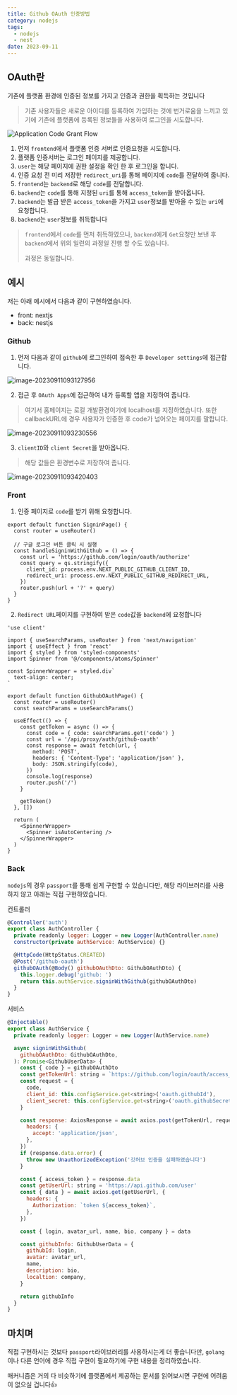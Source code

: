 ```yaml
---
title: Github OAuth 인증방법
category: nodejs
tags:
  - nodejs
  - nest
date: 2023-09-11
---
```


## OAuth란

기존에 플랫폼 환경에 인증된 정보를 가지고 인증과 권한을 획득하는 것입니다

> 기존 사용자들은 새로운 아이디를 등록하여 가입하는 것에 번거로움을 느끼고 있기에 기존에 플랫폼에 등록된 정보들을 사용하여 로그인을 시도합니다.

![Application Code Grant Flow](https://www.kmaschta.me/content/github-oauth-authentication-without-server/authorization_code_grant.png)

1. 먼저 `frontend`에서 플랫폼 인증 서버로 인증요청을 시도합니다.
2. 플랫폼 인증서버는 로그인 페이지를 제공합니다.
3. `user`는 해당 페이지에 권한 설정을 확인 한 후 로그인을 합니다.
4. 인증 요청 전 미리 저장한 `redirect_uri`를 통해 페이지에 `code`를 전달하여 줍니다.
5. `frontend`는 `backend`로 해당 `code`를 전달합니다.
6. `backend`는 `code`를 통해 지정된 `uri`를 통해 `access_token`을 받아옵니다.
7. `backend`는 발급 받은 `access_token`을 가지고 `user`정보를 받아올 수 있는 `uri`에 요청합니다.
8. `backend`는 `user`정보를 취득합니다

> `frontend`에서 `code`를 먼저 취득하였으나, `backend`에게 `Get`요청만 보낸 후 `backend`에서 위의 일련의 과정일 진행 할 수도 있습니다.
>
> 과정은 동일합니다.

## 예시

저는 아래 예시에서 다음과 같이 구현하였습니다.

- front: nextjs
- back: nestjs

### Github

1. 먼저 다음과 같이 `github`에 로그인하여 접속한 후 `Developer settings`에 접근합니다.

![image-20230911093127956](../../../assets/images/posts/2023-09-11-post-oauth2/image-20230911093127956.png)

2. 접근 후 `OAuth Apps`에 접근하여 내가 등록할 앱을 지정하여 줍니다.

> 여기서 홈페이지는 로컬 개발환경이기에 localhost를 지정하였습니다. 또한 callbackURL에 경우 사용자가 인증한 후 code가 넘어오는 페이지를 말합니다.

![image-20230911093230556](../../../assets/images/posts/2023-09-11-post-oauth2/image-20230911093230556.png)

3. `clientID`와 `client Secret`을 받아옵니다.

> 해당 값들은 환경변수로 저장하여 줍니다.

![image-20230911093420403](../../../assets/images/posts/2023-09-11-post-oauth2/image-20230911093420403.png)

### Front

1. 인증 페이지로 `code`를 받기 위해 요청합니다.

```tsx
export default function SigninPage() {
  const router = useRouter()

  // 구글 로그인 버튼 클릭 시 실행
  const handleSigninWithGithub = () => {
    const url = 'https://github.com/login/oauth/authorize'
    const query = qs.stringify({
      client_id: process.env.NEXT_PUBLIC_GITHUB_CLIENT_ID,
      redirect_uri: process.env.NEXT_PUBLIC_GITHUB_REDIRECT_URL,
    })
    router.push(url + '?' + query)
  }
}
```

2. `Redirect URL`페이지를 구현하여 받은 `code`값을 `backend`에 요청합니다

```tsx
'use client'

import { useSearchParams, useRouter } from 'next/navigation'
import { useEffect } from 'react'
import { styled } from 'styled-components'
import Spinner from '@/components/atoms/Spinner'

const SpinnerWrapper = styled.div`
  text-align: center;
`

export default function GithubOAuthPage() {
  const router = useRouter()
  const searchParams = useSearchParams()

  useEffect(() => {
    const getToken = async () => {
      const code = { code: searchParams.get('code') }
      const url = '/api/proxy/auth/github-oauth'
      const response = await fetch(url, {
        method: 'POST',
        headers: { 'Content-Type': 'application/json' },
        body: JSON.stringify(code),
      })
      console.log(response)
      router.push('/')
    }

    getToken()
  }, [])

  return (
    <SpinnerWrapper>
      <Spinner isAutoCentering />
    </SpinnerWrapper>
  )
}
```

### Back

`nodejs`의 경우 `passport`를 통해 쉽게 구현할 수 있습니다만, 해당 라이브러리를 사용하지 않고 아래는 직접 구현하였습니다.

컨트롤러

```js
@Controller('auth')
export class AuthController {
  private readonly logger: Logger = new Logger(AuthController.name)
  constructor(private authService: AuthService) {}

  @HttpCode(HttpStatus.CREATED)
  @Post('/github-oauth')
  githubOAuth(@Body() githubOAuthDto: GithubOAuthDto) {
    this.logger.debug('github: ')
    return this.authService.signinWithGithub(githubOAuthDto)
  }
}
```

서비스

```js
@Injectable()
export class AuthService {
  private readonly logger: Logger = new Logger(AuthService.name)

  async signinWithGithub(
    githubOAuthDto: GithubOAuthDto,
  ): Promise<GithubUserData> {
    const { code } = githubOAuthDto
    const getTokenUrl: string = `https://github.com/login/oauth/access_token`
    const request = {
      code,
      client_id: this.configService.get<string>('oauth.githubId'),
      client_secret: this.configService.get<string>('oauth.githubSecret'),
    }

    const response: AxiosResponse = await axios.post(getTokenUrl, request, {
      headers: {
        accept: 'application/json',
      },
    })
    if (response.data.error) {
      throw new UnauthorizedException('깃허브 인증을 실패하였습니다')
    }

    const { access_token } = response.data
    const getUserUrl: string = 'https://api.github.com/user'
    const { data } = await axios.get(getUserUrl, {
      headers: {
        Authorization: `token ${access_token}`,
      },
    })

    const { login, avatar_url, name, bio, company } = data

    const githubInfo: GithubUserData = {
      githubId: login,
      avatar: avatar_url,
      name,
      description: bio,
      localtion: company,
    }

    return githubInfo
  }
}
```

## 마치며

직접 구현하시는 것보다 `passport`라이브러리를 사용하시는게 더 좋습니다만, `golang`이나 다른 언어에 경우 직접 구현이 필요하기에 구현 내용을 정리하였습니다.

매커니즘은 거의 다 비슷하기에 플랫폼에서 제공하는 문서를 읽어보시면 구현에 어려움이 없으실 겁니다👍
